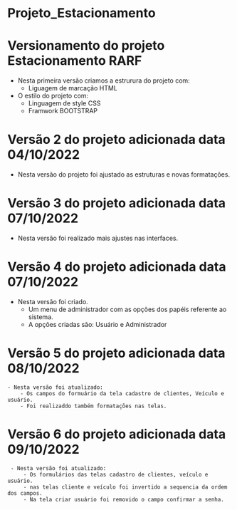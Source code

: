 # Projeto_Estacionamento

# Versionamento do projeto Estacionamento RARF

  - Nesta primeira versão criamos
    a estrurura do projeto com:
      - Liguagem de marcação HTML
  - O estilo do projeto com:  
      - Linguagem de style CSS
      - Framwork BOOTSTRAP
   
# Versão 2 do projeto adicionada data 04/10/2022

   - Nesta versão do projeto foi ajustado as estruturas e novas formatações.
  
# Versão 3 do projeto adicionada data 07/10/2022

   - Nesta versão foi realizado mais ajustes nas interfaces.
   
# Versão 4 do projeto adicionada data 07/10/2022

   - Nesta versão foi criado.
       - Um menu de administrador com as opções dos papéis referente ao sistema.
       - A opções criadas são: Usuário e Administrador
       
# Versão 5 do projeto adicionada data 08/10/2022   
    
    - Nesta versão foi atualizado:
        - Os campos do formuário da tela cadastro de clientes, Veículo e usuário.
        - Foi realizaddo também formatações nas telas.
        
 # Versão 6 do projeto adicionada data 09/10/2022     
     
     - Nesta versão foi atualizado:
         - Os formulários das telas cadastro de clientes, veículo e usuário.
         - nas telas cliente e veículo foi invertido a sequencia da ordem dos campos.
         - Na tela criar usuário foi removido o campo confirmar a senha.
        
